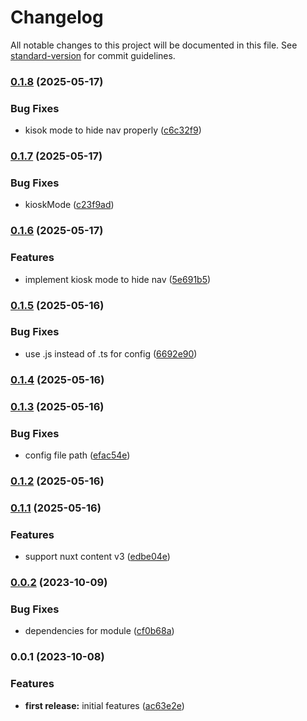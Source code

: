 # Changelog

All notable changes to this project will be documented in this file. See [standard-version](https://github.com/conventional-changelog/standard-version) for commit guidelines.

### [0.1.8](https://github.com/chrisrickenbacher/nuxt-static-signage/compare/v0.1.7...v0.1.8) (2025-05-17)


### Bug Fixes

* kisok mode to hide nav properly ([c6c32f9](https://github.com/chrisrickenbacher/nuxt-static-signage/commit/c6c32f9452aa357c77c5cebd36ca09f85a7865d9))

### [0.1.7](https://github.com/chrisrickenbacher/nuxt-static-signage/compare/v0.1.6...v0.1.7) (2025-05-17)


### Bug Fixes

* kioskMode ([c23f9ad](https://github.com/chrisrickenbacher/nuxt-static-signage/commit/c23f9ad9e339e37927e4b09a3ac8049efe41fba8))

### [0.1.6](https://github.com/chrisrickenbacher/nuxt-static-signage/compare/v0.1.5...v0.1.6) (2025-05-17)


### Features

* implement kiosk mode to hide nav ([5e691b5](https://github.com/chrisrickenbacher/nuxt-static-signage/commit/5e691b5664f581982700bb8d1db95215281b4124))

### [0.1.5](https://github.com/chrisrickenbacher/nuxt-static-signage/compare/v0.1.4...v0.1.5) (2025-05-16)


### Bug Fixes

* use .js instead of .ts for config ([6692e90](https://github.com/chrisrickenbacher/nuxt-static-signage/commit/6692e90d54c35e2baf01e04ff690e23984eb1978))

### [0.1.4](https://github.com/chrisrickenbacher/nuxt-static-signage/compare/v0.1.3...v0.1.4) (2025-05-16)

### [0.1.3](https://github.com/chrisrickenbacher/nuxt-static-signage/compare/v0.1.2...v0.1.3) (2025-05-16)


### Bug Fixes

* config file path ([efac54e](https://github.com/chrisrickenbacher/nuxt-static-signage/commit/efac54edf7062dfaa79c6cce8dd52bcd48e302a8))

### [0.1.2](https://github.com/chrisrickenbacher/nuxt-static-signage/compare/v0.1.1...v0.1.2) (2025-05-16)

### [0.1.1](https://github.com/chrisrickenbacher/nuxt-static-signage/compare/v0.0.2...v0.1.1) (2025-05-16)


### Features

* support nuxt content v3 ([edbe04e](https://github.com/chrisrickenbacher/nuxt-static-signage/commit/edbe04ece3abf0e1e00f035f1bb9899b2987d17c))

### [0.0.2](https://github.com/chrisrickenbacher/nuxt-static-signage/compare/v0.0.1...v0.0.2) (2023-10-09)


### Bug Fixes

* dependencies for module ([cf0b68a](https://github.com/chrisrickenbacher/nuxt-static-signage/commit/cf0b68a7859fc3a888ec659fb1ff5c7c7487c369))

### 0.0.1 (2023-10-08)


### Features

* **first release:** initial features ([ac63e2e](https://github.com/chrisrickenbacher/nuxt-static-signage/commit/ac63e2e6d997ada27242da63e835514fd0f68fcc))
